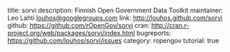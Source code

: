 title: sorvi
description: Finnish Open Government Data Toolkit
maintainer: Leo Lahti <louhos@googlegroups.com>
link: http://louhos.github.com/sorvi
github: https://github.com/rOpenGov/sorvi
cran: http://cran.r-project.org/web/packages/sorvi/index.html
bugreports: https://github.com/louhos/sorvi/issues
category: ropengov
tutorial: true
